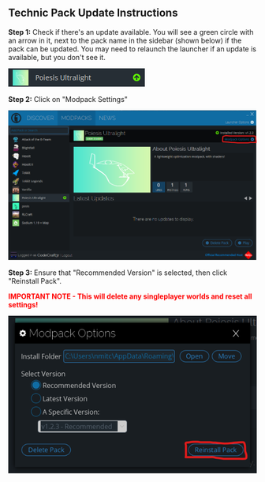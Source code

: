 ## Technic Pack Update Instructions

**Step 1:** Check if there's an update available. You will see a green circle with an arrow in it, next to the pack name in the sidebar (shown below) if the pack can be updated.
You may need to relaunch the launcher if an update is available, but you don't see it.

![That arrow.](/assets/technic-update-1.png)

**Step 2:** Click on "Modpack Settings"

![Where is that?](/assets/technic-update-2.png)

**Step 3:** Ensure that "Recommended Version" is selected, then click "Reinstall Pack". 

<span style="color:red">**IMPORTANT NOTE - This will delete any singleplayer worlds and reset all settings!**</span>

![Where is the reinstall button?](/assets/technic-update-3.png)

